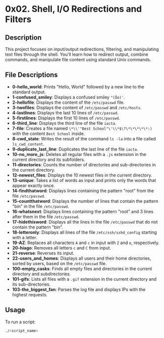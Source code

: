 # 0x02. Shell, I/O Redirections and Filters

## Description
This project focuses on input/output redirections, filtering, and manipulating text files through the shell. You'll learn how to redirect output, combine commands, and manipulate file content using standard Unix commands.

## File Descriptions
- **0-hello_world**: Prints "Hello, World" followed by a new line to the standard output.
- **1-confused_smiley**: Displays a confused smiley `"(Ôo)'`.
- **2-hellofile**: Displays the content of the `/etc/passwd` file.
- **3-twofiles**: Displays the content of `/etc/passwd` and `/etc/hosts`.
- **4-lastlines**: Displays the last 10 lines of `/etc/passwd`.
- **5-firstlines**: Displays the first 10 lines of `/etc/passwd`.
- **6-third_line**: Displays the third line of the file `iacta`.
- **7-file**: Creates a file named `\*\\'"Best School"\'\\*$\?\*\*\*\*\*:)` with the content `Best School` inside.
- **8-cwd_state**: Writes the result of the command `ls -la` into a file called `ls_cwd_content`.
- **9-duplicate_last_line**: Duplicates the last line of the file `iacta`.
- **10-no_more_js**: Deletes all regular files with a `.js` extension in the current directory and its subfolders.
- **11-directories**: Counts the number of directories and sub-directories in the current directory.
- **12-newest_files**: Displays the 10 newest files in the current directory.
- **13-unique**: Takes a list of words as input and prints only the words that appear exactly once.
- **14-findthatword**: Displays lines containing the pattern "root" from the file `/etc/passwd`.
- **15-countthatword**: Displays the number of lines that contain the pattern "bin" in the file `/etc/passwd`.
- **16-whatsnext**: Displays lines containing the pattern "root" and 3 lines after them in the file `/etc/passwd`.
- **17-hidethisword**: Displays all the lines in the file `/etc/passwd` that do not contain the pattern "bin".
- **18-letteronly**: Displays all lines of the file `/etc/ssh/sshd_config` starting with a letter.
- **19-AZ**: Replaces all characters `A` and `c` in input with `Z` and `e`, respectively.
- **20-hiago**: Removes all letters `c` and `C` from input.
- **21-reverse**: Reverses its input.
- **22-users_and_homes**: Displays all users and their home directories, sorted by users, based on the `/etc/passwd` file.
- **100-empty_casks**: Finds all empty files and directories in the current directory and subdirectories.
- **101-gifs**: Lists all files with a `.gif` extension in the current directory and its sub-directories.
- **103-the_biggest_fan**: Parses the log file and displays IPs with the highest requests.

## Usage
To run a script:
```bash
./<script_name>

